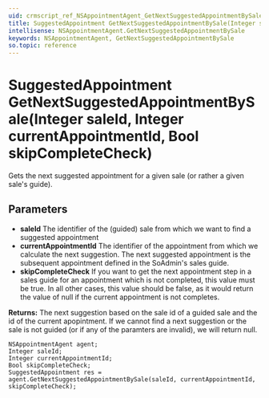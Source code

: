 ```yaml
---
uid: crmscript_ref_NSAppointmentAgent_GetNextSuggestedAppointmentBySale
title: SuggestedAppointment GetNextSuggestedAppointmentBySale(Integer saleId, Integer currentAppointmentId, Bool skipCompleteCheck)
intellisense: NSAppointmentAgent.GetNextSuggestedAppointmentBySale
keywords: NSAppointmentAgent, GetNextSuggestedAppointmentBySale
so.topic: reference
---
```


# SuggestedAppointment GetNextSuggestedAppointmentBySale(Integer saleId, Integer currentAppointmentId, Bool skipCompleteCheck)

Gets the next suggested appointment for a given sale (or rather a given sale's guide).

## Parameters

* **saleId** The identifier of the (guided) sale from which we want to find a suggested appointment
* **currentAppointmentId** The identifier of the appointment from which we calculate the next suggestion. The next suggested appointment is the subsequent appointment defined in the SoAdmin's sales guide.
* **skipCompleteCheck** If you want to get the next appointment step in a sales guide for an appointment which is not completed, this value must be true. In all other cases, this value should be false, as it would return the value of null if the current appointment is not completes.

**Returns:**  The next suggestion based on the sale id of a guided sale and the id of the current apopintment. If we cannot find a next suggestion or the sale is not guided (or if any of the paramters are invalid), we will return null.

```crmscript
NSAppointmentAgent agent;
Integer saleId;
Integer currentAppointmentId;
Bool skipCompleteCheck;
SuggestedAppointment res = agent.GetNextSuggestedAppointmentBySale(saleId, currentAppointmentId, skipCompleteCheck);
```

